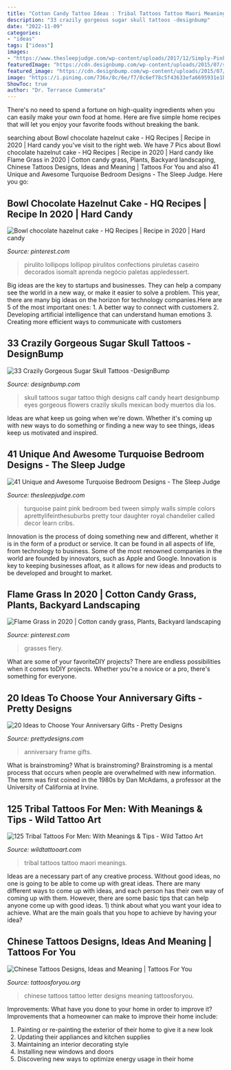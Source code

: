 ```yaml
---
title: "Cotton Candy Tattoo Ideas : Tribal Tattoos Tattoo Maori Meanings"
description: "33 crazily gorgeous sugar skull tattoos -designbump"
date: "2022-11-09"
categories:
- "ideas"
tags: ["ideas"]
images:
- "https://www.thesleepjudge.com/wp-content/uploads/2017/12/Simply-Pink-Blue.jpg"
featuredImage: "https://cdn.designbump.com/wp-content/uploads/2015/07/sugar-skull-tattoos-pictures.jpg"
featured_image: "https://cdn.designbump.com/wp-content/uploads/2015/07/sugar-skull-tattoos-pictures.jpg"
image: "https://i.pinimg.com/736x/8c/6e/f7/8c6ef78c5f43633efa6695931e1b5855.jpg"
ShowToc: true
author: "Dr. Terrance Cummerata"
---
```



There's no need to spend a fortune on high-quality ingredients when you can easily make your own food at home. Here are five simple home recipes that will let you enjoy your favorite foods without breaking the bank.

	

		
searching about Bowl chocolate hazelnut cake - HQ Recipes | Recipe in 2020 | Hard candy you've visit to the right web. We have 7 Pics about Bowl chocolate hazelnut cake - HQ Recipes | Recipe in 2020 | Hard candy like Flame Grass in 2020 | Cotton candy grass, Plants, Backyard landscaping, Chinese Tattoos Designs, Ideas and Meaning | Tattoos For You and also 41 Unique and Awesome Turquoise Bedroom Designs - The Sleep Judge. Here you go:
		
    
## Bowl Chocolate Hazelnut Cake - HQ Recipes | Recipe In 2020 | Hard Candy

<img loading=lazy src="https://i.pinimg.com/736x/a5/ad/5d/a5ad5d61d895c1003bade76c72a497a9.jpg" onerror="this.onerror=null;this.src='https://tse2.mm.bing.net/th?id=OIP.bqmTjDu4E2UxViH3omFhxQHaHg&amp;pid=15.1';" alt="Bowl chocolate hazelnut cake - HQ Recipes | Recipe in 2020 | Hard candy">

_Source: pinterest.com_

>pirulito lollipops lollipop pirulitos confections piruletas caseiro decorados isomalt aprenda negócio paletas appledessert. 

	

Big ideas are the key to startups and businesses. They can help a company see the world in a new way, or make it easier to solve a problem. This year, there are many big ideas on the horizon for technology companies.Here are 5 of the most important ones: 1. A better way to connect with customers 2. Developing artificial intelligence that can understand human emotions 3. Creating more efficient ways to communicate with customers 
    
## 33 Crazily Gorgeous Sugar Skull Tattoos -DesignBump

<img loading=lazy src="https://cdn.designbump.com/wp-content/uploads/2015/07/sugar-skull-tattoos-pictures.jpg" onerror="this.onerror=null;this.src='https://tse3.mm.bing.net/th?id=OIP.4Dgwg2fCxSEQrZng6JWxNQHaLH&amp;pid=15.1';" alt="33 Crazily Gorgeous Sugar Skull Tattoos -DesignBump">

_Source: designbump.com_

>skull tattoos sugar tattoo thigh designs calf candy heart designbump eyes gorgeous flowers crazily skulls mexican body muertos dia los. 

	

Ideas are what keep us going when we're down. Whether it's coming up with new ways to do something or finding a new way to see things, ideas keep us motivated and inspired.

    
## 41 Unique And Awesome Turquoise Bedroom Designs - The Sleep Judge

<img loading=lazy src="https://www.thesleepjudge.com/wp-content/uploads/2017/12/Simply-Pink-Blue.jpg" onerror="this.onerror=null;this.src='https://tse3.mm.bing.net/th?id=OIP.TinLxqGdQebWRMtIlgGq7QHaLH&amp;pid=15.1';" alt="41 Unique and Awesome Turquoise Bedroom Designs - The Sleep Judge">

_Source: thesleepjudge.com_

>turquoise paint pink bedroom bed tween simply walls simple colors aprettylifeinthesuburbs pretty tour daughter royal chandelier called decor learn cribs. 

	

Innovation is the process of doing something new and different, whether it is in the form of a product or service. It can be found in all aspects of life, from technology to business. Some of the most renowned companies in the world are founded by innovators, such as Apple and Google. Innovation is key to keeping businesses afloat, as it allows for new ideas and products to be developed and brought to market.

    
## Flame Grass In 2020 | Cotton Candy Grass, Plants, Backyard Landscaping

<img loading=lazy src="https://i.pinimg.com/736x/8c/6e/f7/8c6ef78c5f43633efa6695931e1b5855.jpg" onerror="this.onerror=null;this.src='https://tse4.mm.bing.net/th?id=OIP.kcO9BlSxS-UidE_L1peh0AHaJD&amp;pid=15.1';" alt="Flame Grass in 2020 | Cotton candy grass, Plants, Backyard landscaping">

_Source: pinterest.com_

>grasses fiery. 

	

What are some of your favoriteDIY projects?
There are endless possibilities when it comes toDIY projects. Whether you're a novice or a pro, there's something for everyone.

    
## 20 Ideas To Choose Your Anniversary Gifts - Pretty Designs

<img loading=lazy src="https://www.prettydesigns.com/wp-content/uploads/2015/06/Photo-Frame.jpg" onerror="this.onerror=null;this.src='https://tse2.mm.bing.net/th?id=OIP.Q4T0GwM3vH_PCg8azBS8eQHaJ3&amp;pid=15.1';" alt="20 Ideas to Choose Your Anniversary Gifts - Pretty Designs">

_Source: prettydesigns.com_

>anniversary frame gifts. 

	

What is brainstroming?
What is brainstroming? Brainstroming is a mental process that occurs when people are overwhelmed with new information. The term was first coined in the 1980s by Dan McAdams, a professor at the University of California at Irvine.

    
## 125 Tribal Tattoos For Men: With Meanings &amp; Tips - Wild Tattoo Art

<img loading=lazy src="https://www.wildtattooart.com/wp-content/uploads/2017/03/20080317-tribal-tattoos.jpg" onerror="this.onerror=null;this.src='https://tse2.mm.bing.net/th?id=OIP.g7YMHCp4Cpai3pgCA32lhAHaHa&amp;pid=15.1';" alt="125 Tribal Tattoos For Men: With Meanings &amp; Tips - Wild Tattoo Art">

_Source: wildtattooart.com_

>tribal tattoos tattoo maori meanings. 

	

Ideas are a necessary part of any creative process. Without good ideas, no one is going to be able to come up with great ideas. There are many different ways to come up with ideas, and each person has their own way of coming up with them. However, there are some basic tips that can help anyone come up with good ideas. 1) think about what you want your idea to achieve. What are the main goals that you hope to achieve by having your idea?

    
## Chinese Tattoos Designs, Ideas And Meaning | Tattoos For You

<img loading=lazy src="http://www.tattoosforyou.org/wp-content/uploads/2013/10/Chinese-Letter-Tattoo.jpg" onerror="this.onerror=null;this.src='https://tse4.mm.bing.net/th?id=OIP.MSygZvSCOoI1-9xsEQptBgHaJ4&amp;pid=15.1';" alt="Chinese Tattoos Designs, Ideas and Meaning | Tattoos For You">

_Source: tattoosforyou.org_

>chinese tattoos tattoo letter designs meaning tattoosforyou. 

	

Improvements: What have you done to your home in order to improve it?
Improvements that a homeowner can make to improve their home include: 
1. Painting or re-painting the exterior of their home to give it a new look 
2. Updating their appliances and kitchen supplies 
3. Maintaining an interior decorating style 
4. Installing new windows and doors 
5. Discovering new ways to optimize energy usage in their home 

